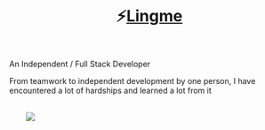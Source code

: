 <h1 align="center">⚡<a href="https://lingmin.me/" target="_blank">Lingme</a></h1>

<br/>

An Independent / Full Stack Developer

From teamwork to independent development by one person, I have encountered a lot of hardships and learned a lot from it

<div style="margin-left: 30px;">

<br/>
    
<a href="https://www.lingmin.me/">
    <img src="https://readme-typing-svg.demolab.com/?lines=Full%20Stack%20Application%20Engineer;Dekstop,%20Mobile%20App,%20Web,%20Distributed%20Application;Crawler,%20Automation,%20Reverse%20Engineering;7%2B%20years%20of%20architecture%20experience;I'm%20Lingme&width=650&height=45&color=58a6ff&vCenter=false&pause=1000&size=18" /></a>

</div>
